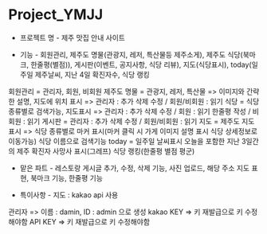 # Project_YMJJ

- 프로젝트 명 -
제주 맛집 안내 사이트

- 기능 - 
회원관리, 제주도 명물(관광지, 레저, 특산물등 제주소게), 제주도 식당(북마크, 한줄평(별점)), 게시판(이벤트, 공지사항, 식당 리뷰), 
지도(식당표시), today(일주일 제주날씨, 지난 4일 확진자수, 식당 랭킹

회원관리 = 관리자, 회원, 비회원
제주도 명물 = 관광지, 레저, 특산물 => 이미지와 간략한 설명, 지도에 위치 표시 => 관리자 : 추가 삭제 수정 / 회원/비회원 : 읽기
식당 = 식당 종류별로 검색가능, 지도표시 => 관리자 : 추가 삭제 수정 / 회원 : 읽기 한줄평 작성 / 비회원 : 읽기
게시판 = 관리자 : 추가 삭제 수정 / 회원/비회원 : 읽기
지도 = 제주도 지도표시 => 식당 종류별로 마커 표시(마커 클릭 시 가게 이미지 설명 표시 식당 상세정보로 이동가능) 식당 이름으로 검색기능
today = 일주일 날씨표시 오늘을 포함한 지난 3일간의 제주 확진자 사망사 표시(그레프) 식당 랭킹(한줄평 별점 평군)

- 맡은 파트 - 
레스토랑 게시글 추가, 수정, 삭제 기능, 사진 업로드, 해당 주소 지도 표현, 북마크 기능, 한줄평 기능

- 특이사항 - 
지도 : kakao api 사용

관리자 => 이름 : damin, ID : admin 으로 생성
kakao KEY => 키 재발급으로 키 수정해야함
API KEY => 키 재발급으로 키 수정해야함
